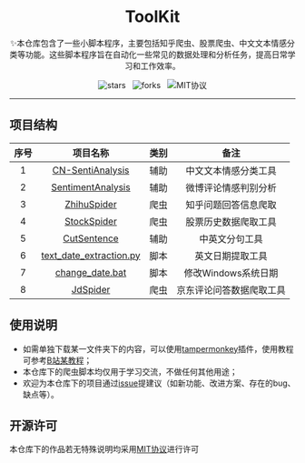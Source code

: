 <h1 align="center">
    ToolKit
</h1>
<p align="center">✨本仓库包含了一些小脚本程序，主要包括知乎爬虫、股票爬虫、中文文本情感分类等功能。这些脚本程序旨在自动化一些常见的数据处理和分析任务，提高日常学习和工作效率。
<p align="center"><img src="https://img.shields.io/github/stars/Duguce/ToolKit.svg?color=purple" alt="stars">&nbsp&nbsp&nbsp<img src="https://img.shields.io/github/forks/Duguce/ToolKit.svg?color=red" alt="forks">&nbsp&nbsp&nbsp<img src="https://img.shields.io/badge/license-MIT-yellow" alt="MIT协议"></p>


------

## 项目结构

| 序号 |                           项目名称                           | 类别 |           备注           |
| :--: | :----------------------------------------------------------: | :--: | :----------------------: |
|  1   | [CN-SentiAnalysis](https://chat.openai.com/c/CN-SentiAnalysis) | 辅助 |   中文文本情感分类工具   |
|  2   | [SentimentAnalysis](https://chat.openai.com/c/SentimentAnalysis) | 辅助 |   微博评论情感判别分析   |
|  3   |     [ZhihuSpider](https://chat.openai.com/c/ZhihuSpider)     | 爬虫 |   知乎问题回答信息爬取   |
|  4   |     [StockSpider](https://chat.openai.com/c/StockSpider)     | 爬虫 |   股票历史数据爬取工具   |
|  5   |     [CutSentence](https://chat.openai.com/c/CutSentence)     | 辅助 |      中英文分句工具      |
|  6   | [text_date_extraction.py](https://chat.openai.com/c/text_date_extraction.py) | 脚本 |     英文日期提取工具     |
|  7   | [change_date.bat](https://chat.openai.com/c/change_date.bat) | 脚本 |   修改Windows系统日期    |
|  8   |        [JdSpider](https://chat.openai.com/c/JdSpider)        | 爬虫 | 京东评论问答数据爬取工具 |

## 使用说明

- 如需单独下载某一文件夹下的内容，可以使用[tampermonkey](https://www.tampermonkey.net/)插件，使用教程可参考[B站某教程](https://www.bilibili.com/video/BV1rL411K7Mx?spm_id_from=333.880.my_history.page.click&vd_source=0107121ae6b1cce515e0c483ec265833)；
- 本仓库下的爬虫脚本均仅用于学习交流，不做任何其他用途；
- 欢迎为本仓库下的项目通过[issue](https://github.com/Duguce/ToolKit/issues)提建议（如新功能、改进方案、存在的bug、缺点等）。



## 开源许可

本仓库下的作品若无特殊说明均采用[MIT协议](./LICENSE)进行许可

